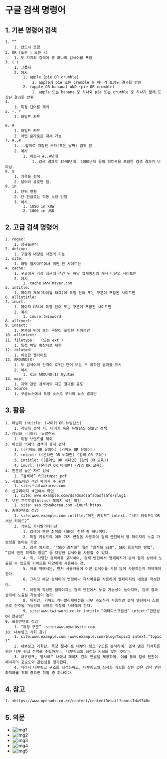 # 구글 검색 명령어

## 1. 기본 명령어 검색

    1. ““
        1. 반드시 포함
    2. OR (또는 | 또는 /)
        1. 두 가지의 검색어 중 하나의 검색어를 포함
    3. ( )
        1. 그룹화
        2. 예시
            1. apple (pie OR crumble)
                1. apple과 pie 또는 crumble 중 하나가 포함된 결과를 반환
            2. (apple OR banana) AND (pie OR crumble)
                1. apple 또는 banana 중 하나와 pie 또는 crumble 중 하나가 함께 포함된 결과를 반환
    4. -
        1. 특정 단어를 제외
    5. -. *
        1. 와일드 카드

    6. #
        1. 와일드 카드
        2. 어떤 문자로든 대체 가능
    7. #..#
        1. ..앞뒤로 지정된 숫자(혹은 날짜) 범위 안
        2. 예시
            1. 히트곡 #..#년대
                1. 검색 결과로 1990년대, 2000년대 등의 히트곡을 포함한 검색 결과가 나타남.
    8. $
        1. 가격을 검색
        2. 달러와 유로만 됨.
    9. in
        1. 단위 변환
        2. 단 한글로는 작동 보장 안됨
        3. 예시
            1. 1USD in KRW
            2. 1000 in USD

## 2. 고급 검색 명령어

    1. regex:
        1. 정규표현식
    2. define:
        1. 구글에 내장된 사전의 기능
    3. site:
        1. 해당 웹사이트에서 색인 된 사이트만
    4. cache:
        1. 구글에서 가장 최근에 색인 된 해당 웹페이지의 캐시 버전의 사이트만
        2. 예시
            1. cache:www.naver.com
    5. intitle:
        1. 페이지 제목(타이틀 태그)에 특정 단어 또는 구문이 포함된 사이트만
    6. allintitle:
    7. inurl:
        1. 페이지 URL에 특정 단어 또는 구문이 포함된 사이트만
        2. 예시
            1. inure:twinword
    8. allinurl:
    9. intext:
        1. 본문에 단어 또는 구문이 포함된 사이트만
    10. allintext:
    11. filetype:   (또는 ext:)
        1. 특정 파일 확장자로 제한
    12. related:
        1. 비슷한 웹사이트
    13. AROUND(X)
        1. 두 검색어의 간격이 X개인 단어 또는 구 이하인 결과를 표시
        2. 예시
            1. Kim AROUND(1) Gyutae
    14. map:
        1. 지역 관련 검색어의 지도 결과를 유도
    15. Source
        1. 구글뉴스에서 특정 소스로 부터의 뉴스 결과만

## 3. 활용

    1. 러닝화 intitle: (나이키 OR 뉴발란스)
        1. 러닝화 검색 시, 나이키 혹은 뉴발란스 정보만 검색
    2. 러닝화 -나이키 -뉴발란스
        1. 특정 브랜드를 제외
    3. 비슷한 의미의 검색어 동시 검색
        1. ((키워드 OR 유의어) (키워드 OR 유의어))
        2. intext: ((온라인 OR 비대면) (강의 OR 교육))
        3. intitle: ((온라인 OR 비대면) (강의 OR 교육))
        4. inurl: ((온라인 OR 비대면) (강의 OR 교육))
    4. 전문성 높은 자료 검색
        1. “검색어” filetype: pdf
    5. 서브도메인 색인 페이지 수 확인
        1. site:*.btwakorea.com
    6. 신규페이지 색인여부 확인
        1. site: www.example.com/dsadsadsafsdasfsafd/slug1
    7. 보안 프로토콜(https) 페이지 색인 확인
        1. site: seo.tbwakorea.com -inurl:https
    8. 중복콘텐츠 점검
        1. site:www.example.com intitle:”메인 키워드” intext: “서브 키워드1 OR 서브 키워드2”
        2. 키워드 카니발리제이션
            1. 검색어 엔진 최적화 (SEO) 전략 중 하나이다.
            2. 특정 키워드의 여러 가지 변형을 사용하여 검색 엔진에서 웹 페이지의 노출 가능성을 높이는 기술.
            3. 검색 예시로, “”SEO 최적화” 대신 “최적화 SEO”, SEO 효과적인 방법”, “검색 엔진 최적화 방법” 등 다양한 검색어를 사용할 수 있다.
            4. 즉, 다양한 검색어를 고려하여, 검색 엔진에서 웹페이지가 검색 결과 상위에 노출될 수 있도록 키워드를 다양하게 사용하는 것.
            5. 이를 위해서는, 먼저 사용자들이 어떤 검색어를 가장 많이 사용하는지 파악해야 한다.
            6. 그리고 해당 검색어의 변형이나 유사어들을 사용하여 웹페이지의 내용을 작성한다.
            7. 이렇게 작성된 웹페이지는 검색 엔진에서 노출 가능성이 높아지며, 검색 결과 상위에 노출될 가능성이 높다.
            8. 하지만, 키워드 카니발리제이션을 너무 과도하게 사용하면 검색 엔진에서 스팸으로 간주될 가능성이 크므로 적절히 사용해야 한다.
            9. site:www.twinword.co.kr intitle:”메타디스크립션” intext:”관련성 OR 연관성”
    9. 표절콘텐츠 점검
        1. “특정 구문” -site:www.mywebsite.com
    10. 내부링크 기회 찾기
        1. site:www.example.com -www.example.com/blog/topic1 intext:”topic 1”
        2. 내부링크 기회란, 특정 웹사이트 내부의 링크 구조를 분석하여, 검색 엔진 최적화를 위한 내부 링크 전략을 수립하거나, 내부링크의 최적화 기회를 찾는 것이다.
        3. 내부링크는 웹사이트 내에서 페이지 간의 연결을 제공하며, 이를 통해 검색 엔진이 페이지의 중요도와 관련성을 평가한다.
        4. 따라서 내부링크 구조를 최적화하고, 내부링크의 최적화 기회를 찾는 것은 검색 엔진 최적화를 위해 중요한 작업 중 하나이다.

## 4. 참고

    1. <https://www.openads.co.kr/content/contentDetail?contsId=9540>

## 5. 의문

- ![img1](./imgs/1.png)
- ![img2](./imgs/2.png)
- ![img3](./imgs/3.png)
- ![img4](./imgs/4.png)
- ![img5](./imgs/5.png)

